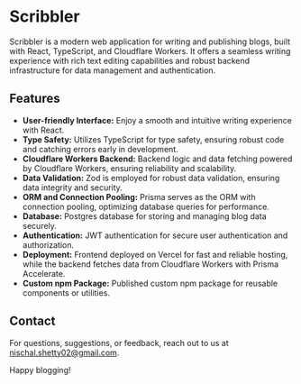 # Scribbler

Scribbler is a modern web application for writing and publishing blogs, built with React, TypeScript, and Cloudflare Workers. It offers a seamless writing experience with rich text editing capabilities and robust backend infrastructure for data management and authentication.

## Features

- **User-friendly Interface:** Enjoy a smooth and intuitive writing experience with React.
- **Type Safety:** Utilizes TypeScript for type safety, ensuring robust code and catching errors early in development.
- **Cloudflare Workers Backend:** Backend logic and data fetching powered by Cloudflare Workers, ensuring reliability and scalability.
- **Data Validation:** Zod is employed for robust data validation, ensuring data integrity and security.
- **ORM and Connection Pooling:** Prisma serves as the ORM with connection pooling, optimizing database queries for performance.
- **Database:** Postgres database for storing and managing blog data securely.
- **Authentication:** JWT authentication for secure user authentication and authorization.
- **Deployment:** Frontend deployed on Vercel for fast and reliable hosting, while the backend fetches data from Cloudflare Workers with Prisma Accelerate.
- **Custom npm Package:** Published custom npm package for reusable components or utilities.

## Contact

For questions, suggestions, or feedback, reach out to us at [nischal.shetty02@gmail.com](mailto:nischal.shetty02@gmail.com).

Happy blogging!
